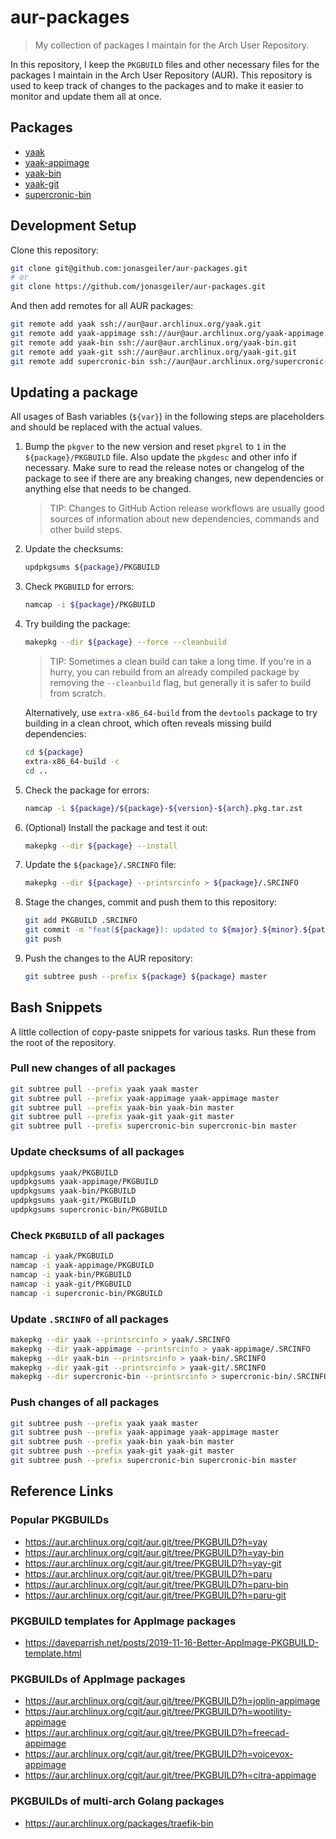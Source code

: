 # aur-packages

> My collection of packages I maintain for the Arch User Repository.

In this repository, I keep the `PKGBUILD` files and other necessary files for
the packages I maintain in the Arch User Repository (AUR). This repository is
used to keep track of changes to the packages and to make it easier to monitor
and update them all at once.

## Packages

- [yaak](https://aur.archlinux.org/packages/yaak/)
- [yaak-appimage](https://aur.archlinux.org/packages/yaak-appimage/)
- [yaak-bin](https://aur.archlinux.org/packages/yaak-bin/)
- [yaak-git](https://aur.archlinux.org/packages/yaak-git/)
- [supercronic-bin](https://aur.archlinux.org/packages/supercronic-bin/)

## Development Setup

Clone this repository:

```bash
git clone git@github.com:jonasgeiler/aur-packages.git
# or
git clone https://github.com/jonasgeiler/aur-packages.git
```

And then add remotes for all AUR packages:

```bash
git remote add yaak ssh://aur@aur.archlinux.org/yaak.git
git remote add yaak-appimage ssh://aur@aur.archlinux.org/yaak-appimage.git
git remote add yaak-bin ssh://aur@aur.archlinux.org/yaak-bin.git
git remote add yaak-git ssh://aur@aur.archlinux.org/yaak-git.git
git remote add supercronic-bin ssh://aur@aur.archlinux.org/supercronic-bin.git
```

## Updating a package

All usages of Bash variables (`${var}`) in the following steps are
placeholders and should be replaced with the actual values.

1. Bump the `pkgver` to the new version and reset `pkgrel` to `1` in the
   `${package}/PKGBUILD` file. Also update the `pkgdesc` and other info if
   necessary.
   Make sure to read the release notes or changelog of the package to see if
   there are any breaking changes, new dependencies or anything else that needs
   to be changed.
   > TIP: Changes to GitHub Action release workflows are usually good sources
   > of information about new dependencies, commands and other build steps.
2. Update the checksums:
   ```bash
   updpkgsums ${package}/PKGBUILD
   ```
3. Check `PKGBUILD` for errors:
   ```bash
   namcap -i ${package}/PKGBUILD
   ```
4. Try building the package:
   ```bash
   makepkg --dir ${package} --force --cleanbuild
   ```
   > TIP: Sometimes a clean build can take a long time. If you're in a hurry,
   > you can rebuild from an already compiled package by removing the
   > `--cleanbuild` flag, but generally it is safer to build from scratch.

   Alternatively, use `extra-x86_64-build` from the `devtools` package to try 
   building in a clean chroot, which often reveals missing build dependencies:
   ```bash
   cd ${package}
   extra-x86_64-build -c
   cd ..
   ```
5. Check the package for errors:
   ```bash
   namcap -i ${package}/${package}-${version}-${arch}.pkg.tar.zst
   ```
6. (Optional) Install the package and test it out:
   ```bash
   makepkg --dir ${package} --install
   ```
7. Update the `${package}/.SRCINFO` file:
   ```bash
   makepkg --dir ${package} --printsrcinfo > ${package}/.SRCINFO
   ```
8. Stage the changes, commit and push them to this repository:
   ```bash
   git add PKGBUILD .SRCINFO
   git commit -m "feat(${package}): updated to ${major}.${minor}.${patch}"
   git push
   ```
9. Push the changes to the AUR repository:
   ```bash
   git subtree push --prefix ${package} ${package} master
   ```

## Bash Snippets

A little collection of copy-paste snippets for various tasks. Run these from the
root of the repository.

### Pull new changes of all packages

```bash
git subtree pull --prefix yaak yaak master
git subtree pull --prefix yaak-appimage yaak-appimage master
git subtree pull --prefix yaak-bin yaak-bin master
git subtree pull --prefix yaak-git yaak-git master
git subtree pull --prefix supercronic-bin supercronic-bin master
```

### Update checksums of all packages

```bash
updpkgsums yaak/PKGBUILD
updpkgsums yaak-appimage/PKGBUILD
updpkgsums yaak-bin/PKGBUILD
updpkgsums yaak-git/PKGBUILD
updpkgsums supercronic-bin/PKGBUILD
```

### Check `PKGBUILD` of all packages

```bash
namcap -i yaak/PKGBUILD
namcap -i yaak-appimage/PKGBUILD
namcap -i yaak-bin/PKGBUILD
namcap -i yaak-git/PKGBUILD
namcap -i supercronic-bin/PKGBUILD
```

### Update `.SRCINFO` of all packages

```bash
makepkg --dir yaak --printsrcinfo > yaak/.SRCINFO
makepkg --dir yaak-appimage --printsrcinfo > yaak-appimage/.SRCINFO
makepkg --dir yaak-bin --printsrcinfo > yaak-bin/.SRCINFO
makepkg --dir yaak-git --printsrcinfo > yaak-git/.SRCINFO
makepkg --dir supercronic-bin --printsrcinfo > supercronic-bin/.SRCINFO
```

### Push changes of all packages

```bash
git subtree push --prefix yaak yaak master
git subtree push --prefix yaak-appimage yaak-appimage master
git subtree push --prefix yaak-bin yaak-bin master
git subtree push --prefix yaak-git yaak-git master
git subtree push --prefix supercronic-bin supercronic-bin master
```

## Reference Links

### Popular PKGBUILDs

- https://aur.archlinux.org/cgit/aur.git/tree/PKGBUILD?h=yay
- https://aur.archlinux.org/cgit/aur.git/tree/PKGBUILD?h=yay-bin
- https://aur.archlinux.org/cgit/aur.git/tree/PKGBUILD?h=yay-git
- https://aur.archlinux.org/cgit/aur.git/tree/PKGBUILD?h=paru
- https://aur.archlinux.org/cgit/aur.git/tree/PKGBUILD?h=paru-bin
- https://aur.archlinux.org/cgit/aur.git/tree/PKGBUILD?h=paru-git

### PKGBUILD templates for AppImage packages

- https://daveparrish.net/posts/2019-11-16-Better-AppImage-PKGBUILD-template.html

### PKGBUILDs of AppImage packages

- https://aur.archlinux.org/cgit/aur.git/tree/PKGBUILD?h=joplin-appimage
- https://aur.archlinux.org/cgit/aur.git/tree/PKGBUILD?h=wootility-appimage
- https://aur.archlinux.org/cgit/aur.git/tree/PKGBUILD?h=freecad-appimage
- https://aur.archlinux.org/cgit/aur.git/tree/PKGBUILD?h=voicevox-appimage
- https://aur.archlinux.org/cgit/aur.git/tree/PKGBUILD?h=citra-appimage

### PKGBUILDs of multi-arch Golang packages

- https://aur.archlinux.org/packages/traefik-bin
